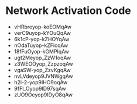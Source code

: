 # Network Activation Code
* vHRbreyop-koEOMqAw
* verC9uyop-kYOuQqAw
* 6k1cP-yop-kZHOYqAw
* nOdaTuyop-kZFicqAw
* 18fFuOyop-kGMPIqAw
* ugt2Meyop_ZzW1oqAw
* z3WEOOyop_ZzpzoqAw
* vgaSW-yop_ZzvKgqAw
* nvLVdeyop9JVNWgqAw
* h2i-2-yop9IHO9oqAw
* 9fFl_Oyop9ID97sqAw
* zUO9Oeyop9IDyO8qAw